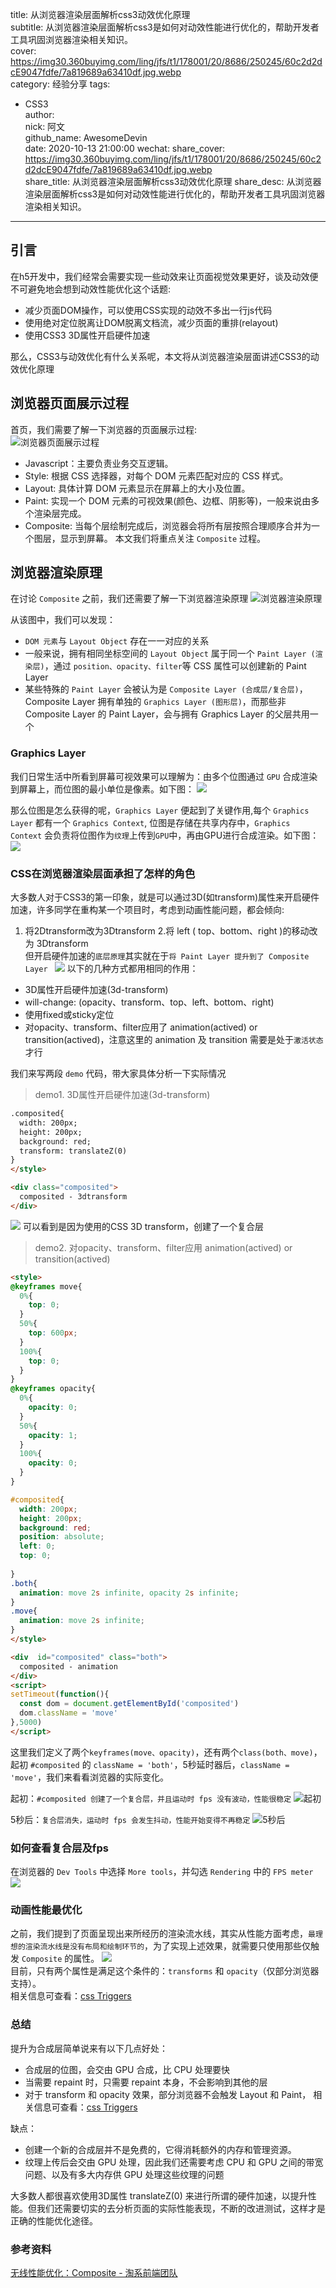 title: 从浏览器渲染层面解析css3动效优化原理  
subtitle: 从浏览器渲染层面解析css3是如何对动效性能进行优化的，帮助开发者工具巩固浏览器渲染相关知识。  
cover: https://img30.360buyimg.com/ling/jfs/t1/178001/20/8686/250245/60c2d2dcE9047fdfe/7a819689a63410df.jpg.webp  
category: 经验分享
tags: 
  - CSS3  
author:   
  nick: 阿文  
  github_name: AwesomeDevin  
date: 2020-10-13 21:00:00
wechat:
    share_cover: https://img30.360buyimg.com/ling/jfs/t1/178001/20/8686/250245/60c2d2dcE9047fdfe/7a819689a63410df.jpg.webp  
    share_title: 从浏览器渲染层面解析css3动效优化原理
    share_desc: 从浏览器渲染层面解析css3是如何对动效性能进行优化的，帮助开发者工具巩固浏览器渲染相关知识。
---

## 引言
在h5开发中，我们经常会需要实现一些动效来让页面视觉效果更好，谈及动效便不可避免地会想到动效性能优化这个话题:
* 减少页面DOM操作，可以使用CSS实现的动效不多出一行js代码
* 使用绝对定位脱离让DOM脱离文档流，减少页面的重排(relayout)
* 使用CSS3 3D属性开启硬件加速

那么，CSS3与动效优化有什么关系呢，本文将从浏览器渲染层面讲述CSS3的动效优化原理

## 浏览器页面展示过程
首页，我们需要了解一下浏览器的页面展示过程:  
![浏览器页面展示过程](https://img12.360buyimg.com/img/s720x110_jfs/t1/126458/27/14602/9909/5f81275fEceea1028/17107a8fce3bcf57.jpg)
* Javascript：主要负责业务交互逻辑。  
* Style: 根据 CSS 选择器，对每个 DOM 元素匹配对应的 CSS 样式。  
* Layout: 具体计算 DOM 元素显示在屏幕上的大小及位置。  
* Paint: 实现一个 DOM 元素的可视效果(颜色、边框、阴影等)，一般来说由多个渲染层完成。  
* Composite: 当每个层绘制完成后，浏览器会将所有层按照合理顺序合并为一个图层，显示到屏幕。
本文我们将重点关注 `Composite` 过程。

## 浏览器渲染原理
在讨论 `Composite` 之前，我们还需要了解一下浏览器渲染原理
![浏览器渲染原理](https://img12.360buyimg.com/img/s720x283_jfs/t1/155138/17/1825/117759/5f812be7E56f8874e/5ad80a192e1ed9b9.png)

从该图中，我们可以发现：
* `DOM 元素`与 `Layout Object` 存在一一对应的关系
* 一般来说，拥有相同坐标空间的 `Layout Object` 属于同一个 `Paint Layer (渲染层)`，通过 `position、opacity、filter`等 CSS 属性可以创建新的 Paint Layer
* 某些特殊的 `Paint Layer` 会被认为是 `Composite Layer (合成层/复合层)`，Composite Layer 拥有单独的 `Graphics Layer (图形层)`，而那些非 Composite Layer 的 Paint Layer，会与拥有 Graphics Layer 的父层共用一个

### Graphics Layer
我们日常生活中所看到屏幕可视效果可以理解为：由多个位图通过 `GPU` 合成渲染到屏幕上，而位图的最小单位是像素。如下图：
![](https://img12.360buyimg.com/img/s1002x390_jfs/t1/118252/13/19765/125984/5f8167a5E8e629c4a/d0d2b60c73990590.png)

那么位图是怎么获得的呢，`Graphics Layer` 便起到了关键作用,每个 `Graphics Layer` 都有一个 `Graphics Context`, 位图是存储在共享内存中，`Graphics Context` 会负责将位图作为`纹理`上传到`GPU`中，再由GPU进行合成渲染。如下图：
![](https://img12.360buyimg.com/img/s1610x344_jfs/t1/133935/25/12103/103755/5f83b64eE4d932bcb/a170dd5c445fef06.png)

### CSS在浏览器渲染层面承担了怎样的角色  
大多数人对于CSS3的第一印象，就是可以通过3D(如transform)属性来开启硬件加速，许多同学在重构某一个项目时，考虑到动画性能问题，都会倾向:
1. 将2Dtransform改为3Dtransform
2.将 left ( top、bottom、right )的移动改为 3Dtransform  
但开启硬件加速的`底层原理`其实就在于`将 Paint Layer 提升到了 Composite Layer `
![](https://img12.360buyimg.com/img/s970x240_jfs/t1/144136/10/10487/54234/5f83b64eE1ee67886/cb2c9bd9dc879efa.png)
以下的几种方式都用相同的作用：
* 3D属性开启硬件加速(3d-transform)
* will-change: (opacity、transform、top、left、bottom、right)
* 使用fixed或sticky定位
* 对opacity、transform、filter应用了 animation(actived) or transition(actived)，注意这里的 animation 及 transition 需要是处于`激活状态`才行

我们来写两段 `demo` 代码，带大家具体分析一下实际情况
> demo1. 3D属性开启硬件加速(3d-transform)  

```html
.composited{
  width: 200px;
  height: 200px;
  background: red;
  transform: translateZ(0)
}
</style>

<div class="composited">
  composited - 3dtransform
</div>
```

![](https://img12.360buyimg.com/img/s1476x784_jfs/t1/149519/19/10497/92180/5f83bd0eE7b4ddfda/4f70a42a12f2b322.png)
可以看到是因为使用的CSS 3D transform，创建了一个复合层

> demo2. 对opacity、transform、filter应用 animation(actived) or transition(actived)

```html
<style>
@keyframes move{
  0%{
    top: 0;
  }
  50%{
    top: 600px;
  }
  100%{
    top: 0;
  }
}
@keyframes opacity{
  0%{
    opacity: 0;
  }
  50%{
    opacity: 1;
  }
  100%{
    opacity: 0;
  }
}

#composited{
  width: 200px;
  height: 200px;
  background: red;
  position: absolute;
  left: 0;
  top: 0;
  
}
.both{
  animation: move 2s infinite, opacity 2s infinite;
}
.move{
  animation: move 2s infinite;
}
</style>

<div  id="composited" class="both">
  composited - animation
</div>
<script>
setTimeout(function(){
  const dom = document.getElementById('composited')
  dom.className = 'move'
},5000)
</script>
```

这里我们定义了两个`keyframes(move、opacity)`，还有两个`class(both、move)`，起初 `#composited` 的 `className = 'both'`，5秒延时器后，`className = 'move'`，我们来看看浏览器的实际变化。  

起初：`#composited 创建了一个复合层，并且运动时 fps 没有波动，性能很稳定`
![起初](https://img12.360buyimg.com/img/s2344x848_jfs/t1/123421/29/14686/155043/5f83c09fEead7bb49/68743e963dedafd6.png)

5秒后：`复合层消失，运动时 fps 会发生抖动，性能开始变得不再稳定`
![5秒后](https://img12.360buyimg.com/img/s2314x852_jfs/t1/137044/15/12165/147381/5f83c10dEecf94be4/3cb1fb1c6672150c.png)

### 如何查看复合层及fps
在浏览器的 `Dev Tools` 中选择 `More tools`，并勾选 `Rendering` 中的 `FPS meter`
![](https://img12.360buyimg.com/img/s1480x1274_jfs/t1/133392/13/12142/83118/5f845259E96050efb/3d7b42125d0710dd.png)

### 动画性能最优化
之前，我们提到了页面呈现出来所经历的渲染流水线，其实从性能方面考虑，`最理想的渲染流水线是没有布局和绘制环节的`，为了实现上述效果，就需要只使用那些仅触发 `Composite` 的属性。
![](https://img12.360buyimg.com/img/s720x110_jfs/t1/115204/22/19900/7952/5f83b760E80bcca10/d5e9ae70adcf91d7.jpg)  
目前，只有两个属性是满足这个条件的：`transforms` 和 `opacity`（仅部分浏览器支持）。  
相关信息可查看：[css Triggers](https://csstriggers.com/?spm=taofed.bloginfo.blog.36.20e75ac8xZGHBo)


### 总结
提升为合成层简单说来有以下几点好处：
* 合成层的位图，会交由 GPU 合成，比 CPU 处理要快
* 当需要 repaint 时，只需要 repaint 本身，不会影响到其他的层
* 对于 transform 和 opacity 效果，部分浏览器不会触发 Layout 和 Paint， 相关信息可查看：[css Triggers](https://csstriggers.com/?spm=taofed.bloginfo.blog.36.20e75ac8xZGHBo)

缺点：
* 创建一个新的合成层并不是免费的，它得消耗额外的内存和管理资源。
* 纹理上传后会交由 GPU 处理，因此我们还需要考虑 CPU 和 GPU 之间的带宽问题、以及有多大内存供 GPU 处理这些纹理的问题

大多数人都很喜欢使用3D属性 translateZ(0) 来进行所谓的硬件加速，以提升性能。但我们还需要切实的去分析页面的实际性能表现，不断的改进测试，这样才是正确的性能优化途径。

### 参考资料
[无线性能优化：Composite - 淘系前端团队](https://fed.taobao.org/blog/taofed/do71ct/performance-composite/?spm=taofed.blogs.header.7.63e65ac801qdAI)

